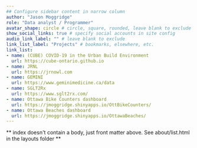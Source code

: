```yaml
---
## Configure sidebar content in narrow column
author: "Jason Moggridge"
role: "Data analyst / Programmer"
avatar_shape: circle # circle, square, rounded, leave blank to exclude
show_social_links: true # specify social accounts in site config
audio_link_label: "" # leave blank to exclude
link_list_label: "Projects" # bookmarks, elsewhere, etc.
link_list:
- name: (CUBE) COVID-19 in the Urban Build Environment
  url: https://cube-ontario.github.io
- name: JRNL
  url: https://jrnowl.com
- name: GEMINI
  url: https://www.geminimedicine.ca/data
- name: SGLT2Rx
  url: https://www.sglt2rx.com/
- name: Ottawa Bike Counters dashboard
  url: https://jmoggridge.shinyapps.io/OttBikeCounters/
- name: Ottawa Beaches dashboard
  url: https://jmoggridge.shinyapps.io/OttawaBeaches/
---
```


** index doesn't contain a body, just front matter above.
See about/list.html in the layouts folder **
